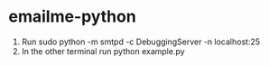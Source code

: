 # emailme-python

1) Run sudo python -m smtpd -c DebuggingServer -n localhost:25
2) In the other terminal run python example.py